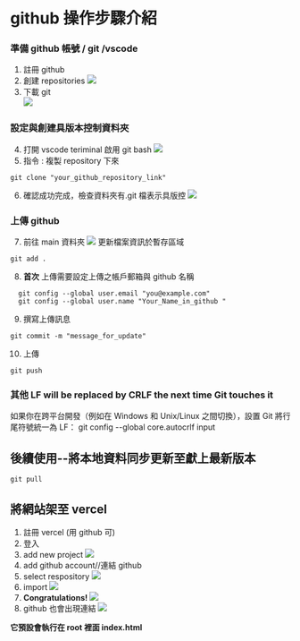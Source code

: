# github 操作步驟介紹

### 準備 github 帳號 / git /vscode

1. 註冊 github
2. 創建 repositories
   ![](picture/1.JPG)
3. 下載 git  
   ![](picture/2.JPG)

### 設定與創建具版本控制資料夾

4. 打開 vscode teriminal 啟用 git bash
   ![](picture/3.JPG)
5. 指令 : 複製 repository 下來

```
git clone "your_github_repository_link"
```

6. 確認成功完成，檢查資料夾有.git 檔表示具版控
   ![](picture/4.JPG)

### 上傳 github

7. 前往 main 資料夾
   ![](picture/13.JPG)
   更新檔案資訊於暫存區域

```
git add .
```

8. **首次** 上傳需要設定上傳之帳戶郵箱與 github 名稱

```
  git config --global user.email "you@example.com"
  git config --global user.name "Your_Name_in_github "
```

9. 撰寫上傳訊息

```
git commit -m "message_for_update"
```

10. 上傳

```
git push
```

### 其他 LF will be replaced by CRLF the next time Git touches it

如果你在跨平台開發（例如在 Windows 和 Unix/Linux 之間切換），設置 Git 將行尾符號統一為 LF：
git config --global core.autocrlf input

## 後續使用--將本地資料同步更新至獻上最新版本

```
git pull
```

## 將網站架至 vercel

1. 註冊 vercel (用 github 可)
2. 登入
3. add new project
   ![](picture/6.JPG)
4. add github account//連結 github
5. select respository
   ![](picture/8.JPG)
6. import
   ![](picture/9.JPG)
7. **Congratulations!**
   ![](picture/10.JPG)
8. github 也會出現連結
   ![](picture/11.JPG)

**它預設會執行在 root 裡面 index.html**
